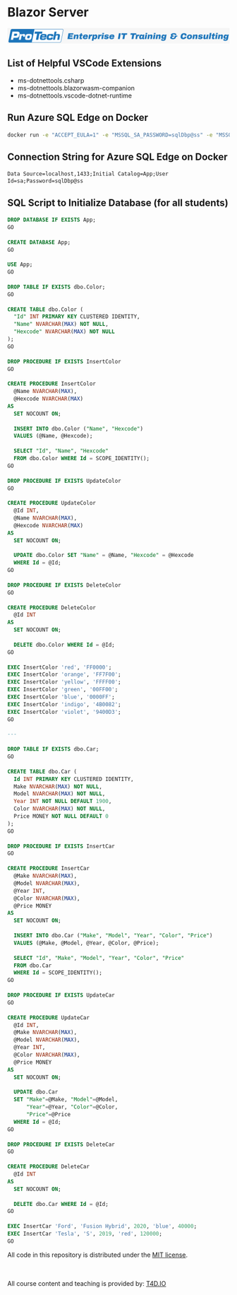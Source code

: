 # Blazor Server

![ProTech Training Logo](images/protech-logo.png "ProTech Training Logo")

## List of Helpful VSCode Extensions

- ms-dotnettools.csharp
- ms-dotnettools.blazorwasm-companion
- ms-dotnettools.vscode-dotnet-runtime

## Run Azure SQL Edge on Docker

```bash
docker run -e "ACCEPT_EULA=1" -e "MSSQL_SA_PASSWORD=sqlDbp@ss" -e "MSSQL_PID=Developer" -e "MSSQL_USER=SA" -p 1433:1433 -d --name=sql mcr.microsoft.com/azure-sql-edge
```

## Connection String for Azure SQL Edge on Docker

```connectionstring
Data Source=localhost,1433;Initial Catalog=App;User Id=sa;Password=sqlDbp@ss
```

## SQL Script to Initialize Database (for all students)

```sql
DROP DATABASE IF EXISTS App;
GO

CREATE DATABASE App;
GO

USE App;
GO

DROP TABLE IF EXISTS dbo.Color;
GO

CREATE TABLE dbo.Color (
  "Id" INT PRIMARY KEY CLUSTERED IDENTITY,
  "Name" NVARCHAR(MAX) NOT NULL,
  "Hexcode" NVARCHAR(MAX) NOT NULL
);
GO

DROP PROCEDURE IF EXISTS InsertColor
GO

CREATE PROCEDURE InsertColor
  @Name NVARCHAR(MAX),
  @Hexcode NVARCHAR(MAX)  
AS   
  SET NOCOUNT ON;

  INSERT INTO dbo.Color ("Name", "Hexcode")
  VALUES (@Name, @Hexcode);

  SELECT "Id", "Name", "Hexcode"
  FROM dbo.Color WHERE Id = SCOPE_IDENTITY();
GO 

DROP PROCEDURE IF EXISTS UpdateColor
GO

CREATE PROCEDURE UpdateColor
  @Id INT,
  @Name NVARCHAR(MAX),
  @Hexcode NVARCHAR(MAX)  
AS   
  SET NOCOUNT ON;

  UPDATE dbo.Color SET "Name" = @Name, "Hexcode" = @Hexcode
  WHERE Id = @Id;
GO

DROP PROCEDURE IF EXISTS DeleteColor
GO

CREATE PROCEDURE DeleteColor
  @Id INT
AS   
  SET NOCOUNT ON;

  DELETE dbo.Color WHERE Id = @Id;
GO 

EXEC InsertColor 'red', 'FF0000';
EXEC InsertColor 'orange', 'FF7F00';
EXEC InsertColor 'yellow', 'FFFF00';
EXEC InsertColor 'green', '00FF00';
EXEC InsertColor 'blue', '0000FF';
EXEC InsertColor 'indigo', '4B0082';
EXEC InsertColor 'violet', '9400D3';
GO

---

DROP TABLE IF EXISTS dbo.Car;
GO

CREATE TABLE dbo.Car (
  Id INT PRIMARY KEY CLUSTERED IDENTITY,
  Make NVARCHAR(MAX) NOT NULL,
  Model NVARCHAR(MAX) NOT NULL,
  Year INT NOT NULL DEFAULT 1900,
  Color NVARCHAR(MAX) NOT NULL,
  Price MONEY NOT NULL DEFAULT 0
);
GO

DROP PROCEDURE IF EXISTS InsertCar
GO

CREATE PROCEDURE InsertCar
  @Make NVARCHAR(MAX),
  @Model NVARCHAR(MAX),
  @Year INT,
  @Color NVARCHAR(MAX),
  @Price MONEY 
AS   
  SET NOCOUNT ON;

  INSERT INTO dbo.Car ("Make", "Model", "Year", "Color", "Price")
  VALUES (@Make, @Model, @Year, @Color, @Price);

  SELECT "Id", "Make", "Model", "Year", "Color", "Price"
  FROM dbo.Car
  WHERE Id = SCOPE_IDENTITY();
GO 

DROP PROCEDURE IF EXISTS UpdateCar
GO

CREATE PROCEDURE UpdateCar
  @Id INT,
  @Make NVARCHAR(MAX),
  @Model NVARCHAR(MAX),
  @Year INT,
  @Color NVARCHAR(MAX),
  @Price MONEY 
AS   
  SET NOCOUNT ON;

  UPDATE dbo.Car
  SET "Make"=@Make, "Model"=@Model,
      "Year"=@Year, "Color"=@Color,
      "Price"=@Price
  WHERE Id = @Id;
GO

DROP PROCEDURE IF EXISTS DeleteCar
GO

CREATE PROCEDURE DeleteCar
  @Id INT
AS   
  SET NOCOUNT ON;

  DELETE dbo.Car WHERE Id = @Id;
GO

EXEC InsertCar 'Ford', 'Fusion Hybrid', 2020, 'blue', 40000;
EXEC InsertCar 'Tesla', 'S', 2019, 'red', 120000;
GO
```

All code in this repository is distributed under the [MIT license](license.txt).

<br><br>
All course content and teaching is provided by: [T4D.IO](https://www.t4d.io)